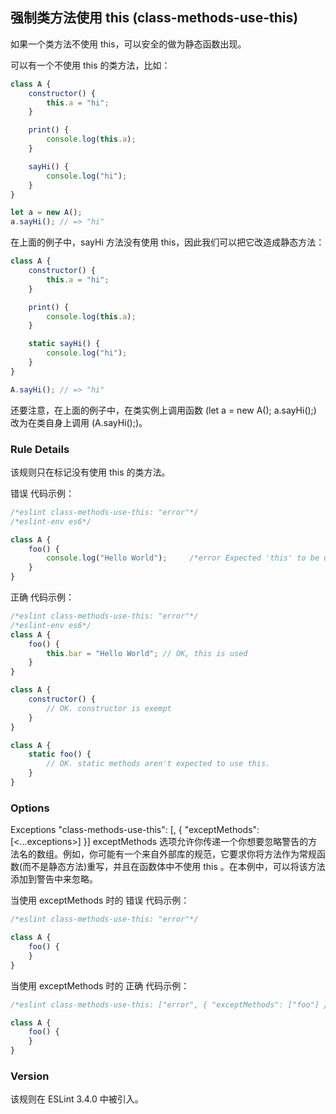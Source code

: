 ## 强制类方法使用 this (class-methods-use-this)

如果一个类方法不使用 this，可以安全的做为静态函数出现。

可以有一个不使用 this 的类方法，比如：
```js
class A {
    constructor() {
        this.a = "hi";
    }

    print() {
        console.log(this.a);
    }

    sayHi() {
        console.log("hi");
    }
}

let a = new A();
a.sayHi(); // => "hi"
```

在上面的例子中，sayHi 方法没有使用 this，因此我们可以把它改造成静态方法：
```js
class A {
    constructor() {
        this.a = "hi";
    }

    print() {
        console.log(this.a);
    }

    static sayHi() {
        console.log("hi");
    }
}

A.sayHi(); // => "hi"
```

还要注意，在上面的例子中，在类实例上调用函数 (let a = new A(); a.sayHi();) 改为在类自身上调用 (A.sayHi();)。

### Rule Details
该规则只在标记没有使用 this 的类方法。

错误 代码示例：
```js
/*eslint class-methods-use-this: "error"*/
/*eslint-env es6*/

class A {
    foo() {
        console.log("Hello World");     /*error Expected 'this' to be used by class method 'foo'.*/
    }
}
```

正确 代码示例：
```js
/*eslint class-methods-use-this: "error"*/
/*eslint-env es6*/
class A {
    foo() {
        this.bar = "Hello World"; // OK, this is used
    }
}

class A {
    constructor() {
        // OK. constructor is exempt
    }
}

class A {
    static foo() {
        // OK. static methods aren't expected to use this.
    }
}
```

### Options
Exceptions
"class-methods-use-this": [<enabled>, { "exceptMethods": [<...exceptions>] }]
exceptMethods 选项允许你传递一个你想要忽略警告的方法名的数组。例如，你可能有一个来自外部库的规范，它要求你将方法作为常规函数(而不是静态方法)重写，并且在函数体中不使用 this 。在本例中，可以将该方法添加到警告中来忽略。

当使用 exceptMethods 时的 错误 代码示例：
```js
/*eslint class-methods-use-this: "error"*/

class A {
    foo() {
    }
}
```

当使用 exceptMethods 时的 正确 代码示例：
```js
/*eslint class-methods-use-this: ["error", { "exceptMethods": ["foo"] }] */

class A {
    foo() {
    }
}
```

### Version
该规则在 ESLint 3.4.0 中被引入。
